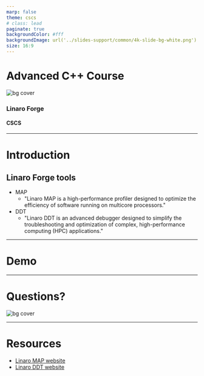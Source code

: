 ```yaml
---
marp: false
theme: cscs
# class: lead
paginate: true
backgroundColor: #fff
backgroundImage: url('../slides-support/common/4k-slide-bg-white.png')
size: 16:9
---
```


# Advanced C++ Course
![bg cover](../slides-support/common/title-bg3.png)
<!-- _paginate: skip  -->
<!-- _class: titlecover -->
<!-- _footer: "" -->

### Linaro Forge
#### CSCS

--- 

# Introduction

## Linaro Forge tools

- MAP
  - "Linaro MAP is a high-performance profiler designed to optimize the efficiency of software running on multicore processors."
- DDT
  - "Linaro DDT is an advanced debugger designed to simplify the troubleshooting and optimization of complex, high-performance computing (HPC) applications."

---

# Demo

---

# Questions?
![bg cover](../slides-support/common/title-bg2.png)
<!-- _paginate: skip  -->
<!-- _class: titlecover -->
<!-- _footer: "" -->

---

# Resources

- [Linaro MAP website](https://www.linaroforge.com/linaro-map/)
- [Linaro DDT website](https://www.linaroforge.com/linaro-ddt)
